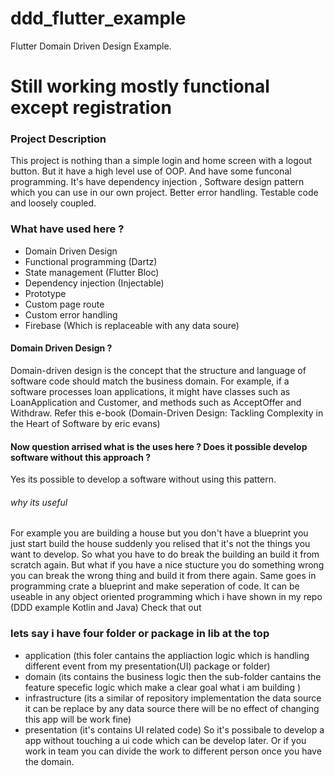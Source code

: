 # ddd_flutter_example
 Flutter Domain Driven Design Example.

# Still working mostly functional except registration 

### Project Description
This project is nothing than a simple login and home screen with a logout button. But it have a high level use of OOP. And have some funconal programming. It's have dependency injection , Software design pattern which you can use in our own project. Better error handling. Testable code and loosely coupled.

### What have used here ?
* Domain Driven Design
* Functional programming (Dartz)
* State management (Flutter Bloc)
* Dependency injection (Injectable)
* Prototype
* Custom page route
* Custom error handling
* Firebase (Which is replaceable with any data soure)

#### Domain Driven Design ?
Domain-driven design is the concept that the structure and language of software code should match the business domain. For example, if a software processes loan applications, it might have classes such as LoanApplication and Customer, and methods such as AcceptOffer and Withdraw. Refer this e-book (Domain-Driven Design: Tackling Complexity in the Heart of Software by eric evans)
#### Now question arrised what is the uses here ? Does it possible develop software without this approach ?
Yes its possible to develop a software without using this pattern. 
###### why its useful
For example you are building a house but you don't have a blueprint you just start build the house suddenly you relised that it's not the things you want to develop. So what you have to do break the building an build it from scratch again. But what if you have a nice stucture you do something wrong you can break the wrong thing and build it from there again. Same goes in programming crate a blueprint and make seperation of code. It can be useable in any object oriented programming which i have shown in my repo (DDD example Kotlin and Java) Check that out

### lets say i have four folder or package in lib at the top 
* application (this foler cantains the appliaction logic which is handling different event from my presentation(UI) package or folder)
* domain (its contains the business logic then the sub-folder cantains the feature specefic logic which make a clear goal what i am building ) 
* infrastructure (its a similar of repository implementation the data source it can be replace by any data source there will be no effect of changing this app will be work fine)
* presentation (it's contains UI related code)
So it's possibale to develop a app without touching a ui code which can be develop later. Or if you work in team you can divide the work to different person once you have the domain. 


